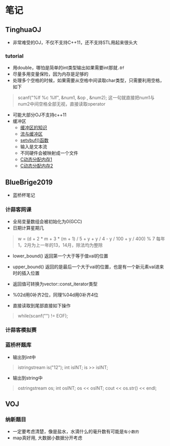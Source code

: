 # 笔记

## TinghuaOJ

- 非常难受的OJ，不仅不支持C++11，还不支持STL用起来很头大

### tutorial

- 用double，哪怕是简单的int类型输出如果需要int那就`.0f`
- 尽量多用变量保险，因为内存是足够的
- 处理多个空格的时候，如果需要从空格中间读取char类型，只需要利用空格，如下

> scanf("%lf %c %lf", &num1, &op , &num2);
> 这一句就直接把num1与num2中间空格全部无视，直接读取operator

- 可能大部分OJ不支持c++11
- 缓冲区
  - [缓冲区的知识](http://www.cnblogs.com/pricks/p/3821832.html)
  - [流与缓冲区](http://www.cnblogs.com/chunlanse2014/articles/4420525.html)
  - [setvbuf()函数](http://c.biancheng.net/cpp/html/268.html)
  - 输入是文本流
  - 不同硬件会被映射成一个文件
  - [C动态分配内存1](https://www.cnblogs.com/chunlanse2014/articles/4421942.html)
  - [C动态分配内存2](https://www.cnblogs.com/chunlanse2014/articles/4422153.html)

## BlueBrige2019

- 蓝桥杯笔记

### 计蒜客网课

- 全局变量数组会被初始化为0(GCC)
- 日期计算星期几

> w = (d + 2 * m + 3 * (m + 1) / 5 + y + y / 4 - y / 100 + y / 400) % 7
> 每年1，2月为上一年的13，14月，除法均为整除

- lower_bound() 返回第一个大于等于值val的位置
- upper_bound() 返回的是最后一个大于val的位置，也是有一个新元素val进来时的插入位置
- 返回值可转换为vector<T>::const_iterator类型

- %02d用0补齐2位，同理%04d用0补齐4位

- 直接读取到尾部直接如下操作

> while(scanf("") != EOF);

### 计蒜客模拟赛

### 蓝桥杯题库

- 输出到int中

> istringstream is("12");
> int isINT;
> is >> isINT;

- 输出到string中

> ostringstream os;
> int osINT;
> os << osINT;
> cout << os.str() << endl;

## VOJ

### 纳新题目

- 一定要考虑清楚，像是盐水，水滴什么的毫升数有可能是`有小数的`
- map真好用, 大数据小数据分开考虑